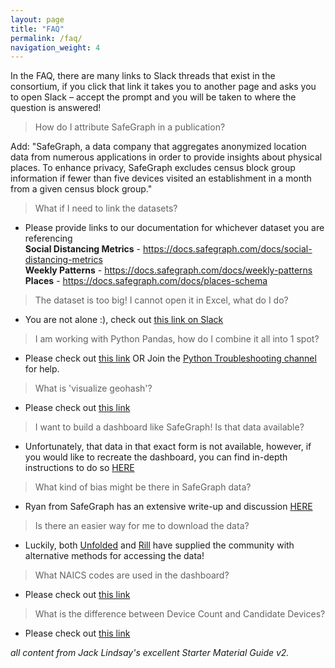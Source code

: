 ```yaml
---
layout: page
title: "FAQ"
permalink: /faq/
navigation_weight: 4
---
```


In the FAQ, there are many links to Slack threads that exist in the consortium, if you click that link it takes you to another page and asks you to open Slack – accept the prompt and you will be taken to where the question is answered!

> How do I attribute SafeGraph in a publication?

Add: "SafeGraph, a data company that aggregates anonymized location data from numerous applications in order to provide insights about physical places. To enhance privacy, SafeGraph excludes census block group information if fewer than five devices visited an establishment in a month from a given census block group."

> What if I need to link the datasets?

- Please provide links to our documentation for whichever dataset you are referencing  
**Social Distancing Metrics** - https://docs.safegraph.com/docs/social-distancing-metrics  
**Weekly Patterns** - https://docs.safegraph.com/docs/weekly-patterns  
**Places** - https://docs.safegraph.com/docs/places-schema  

> The dataset is too big! I cannot open it in Excel, what do I do?

- You are not alone :), check out [this link on Slack](https://safegraphcovid19.slack.com/archives/C0109NPA543/p1588201121330700)

> I am working with Python Pandas, how do I combine it all into 1 spot?

- Please check out [this link](https://safegraphcovid19.slack.com/archives/C010W1T8NF2/p1588295353019300?thread_ts=1587768194.419600&cid=C010W1T8NF2) OR Join the [Python Troubleshooting channel](https://safegraphcovid19.slack.com/archives/C014FK2QWNL) for help.

> What is 'visualize geohash'?

- Please check out [this link](https://safegraphcovid19.slack.com/archives/C0109NPA543/p1587590325030500?thread_ts=1587172661.363500&cid=C0109NPA543)

> I want to build a dashboard like SafeGraph! Is that data available?

- Unfortunately, that data in that exact form is not available, however, if you would like to recreate the dashboard, you can find in-depth instructions to do so [HERE](https://www.safegraph.com/dashboard/covid19-commerce-patterns)

> What kind of bias might be there in SafeGraph data?

- Ryan from SafeGraph has an extensive write-up and discussion [HERE](https://www.safegraph.com/blog/what-about-bias-in-the-safegraph-dataset)

> Is there an easier way for me to download the data?

- Luckily, both [Unfolded](https://safegraphcovid19.slack.com/archives/C0115PHMGM6/p1590009745120200?thread_ts=1589999350.116900&cid=C0115PHMGM6) and [Rill](https://safegraphcovid19.slack.com/archives/C0115PHMGM6/p1590010873123300) have supplied the community with alternative methods for accessing the data!

> What NAICS codes are used in the dashboard?

- Please check out [this link](https://safegraphcovid19.slack.com/archives/C0109NPA543/p1590096693090000?thread_ts=1590096024.088700&cid=C0109NPA543)

> What is the difference between Device Count and Candidate Devices?

- Please check out [this link](https://safegraphcovid19.slack.com/archives/G012RDK36G5/p1588360135003800)

*all content from Jack Lindsay's excellent Starter Material Guide v2.*

